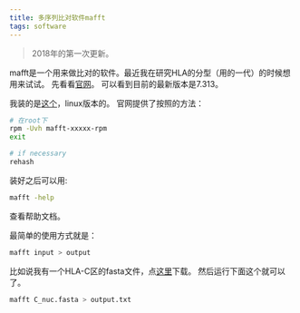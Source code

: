 ```yaml
---
title: 多序列比对软件mafft
tags: software
---
```

>2018年的第一次更新。

mafft是一个用来做比对的软件。最近我在研究HLA的分型（用的一代）的时候想用来试试。
先看看[官网](https://mafft.cbrc.jp/alignment/software/)。
可以看到目前的最新版本是7.313。

我装的是[这个](https://mafft.cbrc.jp/alignment/software/mafft-7.313-gcc_fc6.x86_64.rpm)，linux版本的。
官网提供了按照的方法：
```bash
# 在root下
rpm -Uvh mafft-xxxxx-rpm
exit

# if necessary
rehash
```

装好之后可以用:
```bash
mafft -help
```
查看帮助文档。

最简单的使用方式就是：
```bash
mafft input > output
```
比如说我有一个HLA-C区的fasta文件，点[这里](https://raw.githubusercontent.com/pzweuj/pzweuj.github.io/master/downloads/C_nuc.fasta)下载。
然后运行下面这个就可以了。
```bash
mafft C_nuc.fasta > output.txt
```

[T_T]:阿＃又离我半个地球了